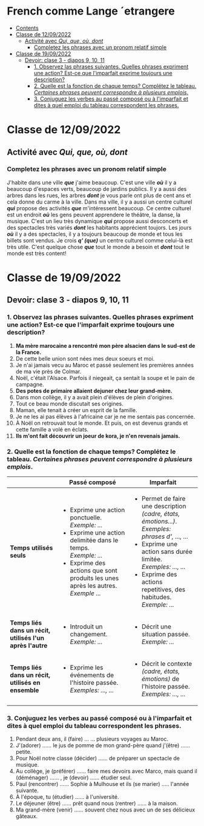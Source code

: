 # French comme Lange ´etrangere

- [Contents](#contents)
- [Classe de 12/09/2022](#classe-de-12092022)
  - [Activité avec _Qui, que, où, dont_](#activité-avec-qui-que-où-dont)
    - [Completez les phrases avec un pronom relatif simple](#completez-les-phrases-avec-un-pronom-relatif-simple)
- [Classe de 19/09/2022](#classe-de-19092022)
  - [Devoir: clase 3 - diapos 9, 10, 11](#devoir-clase-3---diapos-9-10-11)
    - [1. Observez las phrases suivantes. Quelles phrases expriment une action? Est-ce que l'imparfait exprime toujours une description?](#1-observez-las-phrases-suivantes-quelles-phrases-expriment-une-action-est-ce-que-limparfait-exprime-toujours-une-description)
    - [2. Quelle est la fonction de chaque temps? Complétez le tableau. _Certaines phrases peuvent correspondre à plusieurs emplois_.](#2-quelle-est-la-fonction-de-chaque-temps-complétez-le-tableau-certaines-phrases-peuvent-correspondre-à-plusieurs-emplois)
    - [3. Conjuguez les verbes au passé composé ou à l'imparfait et dites à quel emploi du tableau correspondent les phrases.](#3-conjuguez-les-verbes-au-passé-composé-ou-à-limparfait-et-dites-à-quel-emploi-du-tableau-correspondent-les-phrases)

# Classe de 12/09/2022

## Activité avec _Qui, que, où, dont_
### Completez les phrases avec un pronom relatif simple

J'habite dans une ville _**que**_ j'aime beaucoup. C'est une ville _**où**_ il y a  beaucoup d'espaces verts, beaucoup de jardins publics. Il y a aussi des arbres dans les rues, les arbres _**dont**_ je vous parle ont plus de cent ans et cela donne du carme à la ville. Dans ma ville, il y a aussi un centre culturel _**qui**_ propose des activités  _**que**_ m'intéressent beaucoup. Ce centre culturel est un endroit _**où**_ les gens peuvent apprendere le théâtre, la danse, la musique. C'est un lieu très dynamique _**qui**_ propose aussi desconcerts et des spectacles très variés _**dont**_ les habitants apprécient toujors. Les jours _**où**_ il y a des spectacles, il y a toujours beaucoup de monde et tous les billets sont vendus. Je crois _**q' (que)**_ un centre culturel comme celui-là est très utile. C'est quelque chose _**que**_ tout le monde a besoin et _**dont**_ tout le monde est très content!

# Classe de 19/09/2022

## Devoir: clase 3 - diapos 9, 10, 11

### 1. Observez las phrases suivantes. Quelles phrases expriment une action? Est-ce que l'imparfait exprime toujours une description?

1. **Ma mère marocaine a rencontré mon père alsacien dans le sud-est de la France.**
2. De cette belle union sont nées mes deux soeurs et moi.
3. Je n'ai jamais vecu au Maroc et passé seulement les premières années de ma vie près de Colmar.
4. Noël, c'était l'Alsace. Parfois il niegeait, ça sentait la soupe et le pain de campagne.
5. **Des potes de primaire allaient dejuner chez leur grand-mère.**
6. Dans mon collège, il y a avait plein d'élèves de plein d'origines.
7. Tout ce beau monde discutait ses origines.
8. Maman, elle tenait à créer un esprit de la famille.
9. Je ne les ai pas élèves à l'africaine car je ne me sentais pas concernée.
10. À Noël on retrouvait tout le monde. Et puis, on est devenus grands et cette famille a volé en éclats.
11. **Ils m'ont fait découvrir un joeur de kora, je n'en revenais jamais.**

### 2. Quelle est la fonction de chaque temps? Complétez le tableau. _Certaines phrases peuvent correspondre à plusieurs emplois_.

<table>
  <thead>
    <tr>
      <th>
      </th>
      <th align="center">
        Passé composé
      </th>
      <th align="center">
        Imparfait
      </th>
    </tr>
  </thead>
  <tbody>
    <tr>
      <td><b>Temps utilisés seuls</b></td>
      <td>
        <ul>
          <li>
            Exprime une action ponctuelle. <br>
              <i>Exemple: ...</i>
          </li>
          <li>
            Exprime une action delimitée dans le temps. <br>
              <i>Exemple: ...</i>
          </li>
          <li>
            Exprime des actions que sont produits les unes après les autres. <br>
              <i>Exemple ...</i>
          </li>
        </ul>
      </td>
      <td>
        <ul>
          <li>
            Permet de faire une description <i>(cadre, états, émotions...)</i>.<br>
              <i>Exemples: phrases d', ..., ...</i>
          </li>
          <li>
            Exprime une action sans durée limitée. <br>
              <i>Exemples: ..., ...</i>
          </li>
          <li>
            Exprime des actions repetitives, des habitudes. <br>
              <i>Exemple: ...</i>
          </li>
        </ul>
      </td>
    </tr>
    <tr>
      <td>
        <b>Temps liés dans un récit, utilisés l'un après l'autre</b>
      </td>
      <td>
        <ul>
          <li>
            Introduit un changement. <br>
              <i>Exemple: ...</i>
          </li>
        </ul>
      </td>
      <td>
        <ul>
          <li>
            Décrit une situation passée. <br>
              <i>Exemple: ...</i>
          </li>
        </ul>
      </td>
    </tr>
    <tr>
      <td>
        <b>Temps liés dans un récit, utilisés en ensemble</b>
      </td>
      <td>
        <ul>
          <li>
            Exprime les événements de l'histoire passée. <br>
              <i>Exemples: ..., ...</i>
          </li>
        </ul>
      </td>
      <td>
        <ul>
          <li>
            Décrit le contexte <i>(cadre, états, émotions)</i> de l'histoire passée. <br>
              <i>Exemples: ..., ...</i>
          </li>
        </ul>
      </td>
    </tr> 
  </tbody>
</table>

### 3. Conjuguez les verbes au passé composé ou à l'imparfait et dites à quel emploi du tableau correspondent les phrases.
1. Pendant deux ans, il (faire) ... ... plusieurs voyages au Maroc.
2. J'(adorer) ...... le jus de pomme de mon grand-père quand j'(être) ...... petite.
3. Pour Noël notre classe (décider) ...... de préparer un spectacle de musique.
4. Au collège, je (préférer) ...... faire mes devoirs avec Marco, mais quand il (déménager) ...... , je (devoir) ...... étudier seul.
5. Paul (rencontrer) ...... Sophie à Mulhouse et ils (se marier) ..... l'année suivante.
6. À l'époque, tu (étudier) ...... à l'université.
7. Le déjeuner (être) ...... prêt quand nous (rentrer) ...... à la maison.
8. Ma grand-mère (venir) ...... souvent chez nous avec un de ses délicieux gâteaux.

